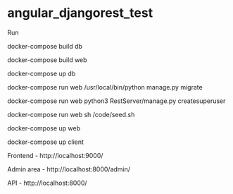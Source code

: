 # angular_djangorest_test

Run

docker-compose build db

docker-compose build web

docker-compose up db

docker-compose run web /usr/local/bin/python manage.py migrate

docker-compose run web python3 RestServer/manage.py createsuperuser

docker-compose run web sh /code/seed.sh

docker-compose up web

docker-compose up client



Frontend - http://localhost:9000/

Admin area - http://localhost:8000/admin/

API - http://localhost:8000/
